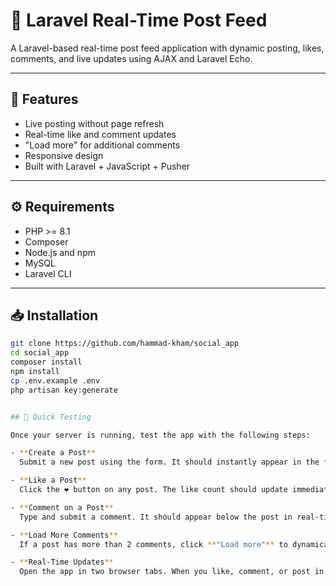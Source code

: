 # 📘 Laravel Real-Time Post Feed

A Laravel-based real-time post feed application with dynamic posting, likes, comments, and live updates using AJAX and Laravel Echo.

---

## 🚀 Features

- Live posting without page refresh
- Real-time like and comment updates
- "Load more" for additional comments
- Responsive design
- Built with Laravel + JavaScript + Pusher

---

## ⚙️ Requirements

- PHP >= 8.1
- Composer
- Node.js and npm
- MySQL 
- Laravel CLI

---

## 📥 Installation

```bash
git clone https://github.com/hammad-kham/social_app
cd social_app
composer install
npm install
cp .env.example .env
php artisan key:generate


## 🧪 Quick Testing

Once your server is running, test the app with the following steps:

- **Create a Post**  
  Submit a new post using the form. It should instantly appear in the feed without refreshing.

- **Like a Post**  
  Click the ❤️ button on any post. The like count should update immediately.

- **Comment on a Post**  
  Type and submit a comment. It should appear below the post in real-time.

- **Load More Comments**  
  If a post has more than 2 comments, click **"Load more"** to dynamically reveal the rest.

- **Real-Time Updates**  
  Open the app in two browser tabs. When you like, comment, or post in one tab, the other should update automatically.
